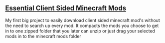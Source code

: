 ## [Essential Client Sided Minecraft Mods]( https://m4rreparre.github.io/MinecraftModlist_2.0/)               
My first big project to easily download client sided minecraft mod's without the need to search up every mod. It compacts the mods you choose to get in to one zipped folder that you later can unzip or just drag your selected mods in to the minecraft mods folder
